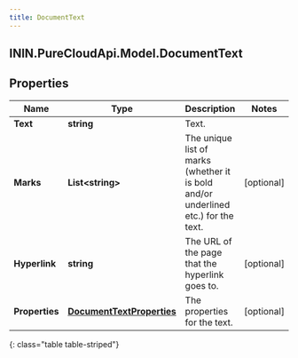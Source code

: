 ```yaml
---
title: DocumentText
---
```

## ININ.PureCloudApi.Model.DocumentText

## Properties

|Name | Type | Description | Notes|
|------------ | ------------- | ------------- | -------------|
| **Text** | **string** | Text. | |
| **Marks** | **List&lt;string&gt;** | The unique list of marks (whether it is bold and/or underlined etc.) for the text. | [optional] |
| **Hyperlink** | **string** | The URL of the page that the hyperlink goes to. | [optional] |
| **Properties** | [**DocumentTextProperties**](DocumentTextProperties.html) | The properties for the text. | [optional] |
{: class="table table-striped"}


